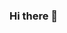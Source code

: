### Hi there 👋

<!--
**Akeiba/Akeiba** is a ✨ _special_ ✨ repository because its `README.md` (this file) appears on your GitHub profile.

Here are some ideas to get you started:

- 🔭 I’m currently working on becoming a fullstack developer 🤞 with Black Codher
- 🌱 I’m currently studying HTML, CSS and Javascript
- 😄 Pronouns: She/Her/Hers
- ⚡ Hobbies: I love to bake 🍰 and hike 🥾
-->
